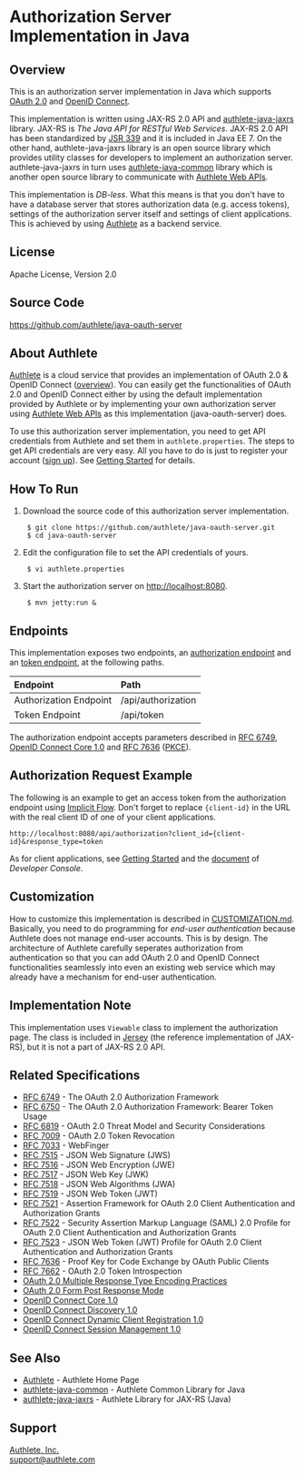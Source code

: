 Authorization Server Implementation in Java
===========================================

Overview
--------

This is an authorization server implementation in Java which supports
[OAuth 2.0][1] and [OpenID Connect][2].

This implementation is written using JAX-RS 2.0 API and [authlete-java-jaxrs][3]
library. JAX-RS is _The Java API for RESTful Web Services_. JAX-RS 2.0 API has
been standardized by [JSR 339][4] and it is included in Java EE 7. On the
other hand, authlete-java-jaxrs library is an open source library which provides
utility classes for developers to implement an authorization server.
authlete-java-jaxrs in turn uses [authlete-java-common][5] library which is
another open source library to communicate with [Authlete Web APIs][6].

This implementation is _DB-less_. What this means is that you don't have to
have a database server that stores authorization data (e.g. access tokens),
settings of the authorization server itself and settings of client applications.
This is achieved by using [Authlete][7] as a backend service.


License
-------

  Apache License, Version 2.0


Source Code
-----------

  https://github.com/authlete/java-oauth-server


About Authlete
--------------

[Authlete][7] is a cloud service that provides an implementation of OAuth 2.0
& OpenID Connect ([overview][8]). You can easily get the functionalities of
OAuth 2.0 and OpenID Connect either by using the default implementation
provided by Authlete or by implementing your own authorization server using
[Authlete Web APIs][6] as this implementation (java-oauth-server) does.

To use this authorization server implementation, you need to get API credentials
from Authlete and set them in `authlete.properties`. The steps to get API
credentials are very easy. All you have to do is just to register your account
([sign up][9]). See [Getting Started][10] for details.


How To Run
----------

1. Download the source code of this authorization server implementation.

        $ git clone https://github.com/authlete/java-oauth-server.git
        $ cd java-oauth-server

2. Edit the configuration file to set the API credentials of yours.

        $ vi authlete.properties

3. Start the authorization server on [http://localhost:8080][38].

        $ mvn jetty:run &


Endpoints
---------

This implementation exposes two endpoints, an [authorization endpoint][11] and
an [token endpoint][12], at the following paths.

| Endpoint               | Path               |
|:-----------------------|:-------------------|
| Authorization Endpoint | /api/authorization |
| Token Endpoint         | /api/token         |

The authorization endpoint accepts parameters described in [RFC 6749][1],
[OpenID Connect Core 1.0][13] and [RFC 7636][14] ([PKCE][15]).


Authorization Request Example
-----------------------------

The following is an example to get an access token from the authorization
endpoint using [Implicit Flow][16]. Don't forget to replace `{client-id}` in
the URL with the real client ID of one of your client applications.

    http://localhost:8080/api/authorization?client_id={client-id}&response_type=token

As for client applications, see [Getting Started][10] and the [document][17] of
_Developer Console_.


Customization
-------------

How to customize this implementation is described in [CUSTOMIZATION.md][39].
Basically,
you need to do programming for _end-user authentication_ because Authlete does
not manage end-user accounts. This is by design. The architecture of Authlete
carefully seperates authorization from authentication so that you can add OAuth
2.0 and OpenID Connect functionalities seamlessly into even an existing web
service which may already have a mechanism for end-user authentication.


Implementation Note
-------------------

This implementation uses `Viewable` class to implement the authorization page.
The class is included in [Jersey][18] (the reference implementation of JAX-RS),
but it is not a part of JAX-RS 2.0 API.


Related Specifications
----------------------

- [RFC 6749][1] - The OAuth 2.0 Authorization Framework
- [RFC 6750][19] - The OAuth 2.0 Authorization Framework: Bearer Token Usage
- [RFC 6819][20] - OAuth 2.0 Threat Model and Security Considerations
- [RFC 7009][21] - OAuth 2.0 Token Revocation
- [RFC 7033][22] - WebFinger
- [RFC 7515][23] - JSON Web Signature (JWS)
- [RFC 7516][24] - JSON Web Encryption (JWE)
- [RFC 7517][25] - JSON Web Key (JWK)
- [RFC 7518][26] - JSON Web Algorithms (JWA)
- [RFC 7519][27] - JSON Web Token (JWT)
- [RFC 7521][28] - Assertion Framework for OAuth 2.0 Client Authentication and Authorization Grants
- [RFC 7522][29] - Security Assertion Markup Language (SAML) 2.0 Profile for OAuth 2.0 Client Authentication and Authorization Grants
- [RFC 7523][30] - JSON Web Token (JWT) Profile for OAuth 2.0 Client Authentication and Authorization Grants
- [RFC 7636][31] - Proof Key for Code Exchange by OAuth Public Clients
- [RFC 7662][32] - OAuth 2.0 Token Introspection
- [OAuth 2.0 Multiple Response Type Encoding Practices][33]
- [OAuth 2.0 Form Post Response Mode][34]
- [OpenID Connect Core 1.0][13]
- [OpenID Connect Discovery 1.0][35]
- [OpenID Connect Dynamic Client Registration 1.0][36]
- [OpenID Connect Session Management 1.0][37]


See Also
--------

- [Authlete][7] - Authlete Home Page
- [authlete-java-common][5] - Authlete Common Library for Java
- [authlete-java-jaxrs][3] - Authlete Library for JAX-RS (Java)


Support
-------

[Authlete, Inc.](https://www.authlete.com/)<br/>
support@authlete.com


[1]: http://tools.ietf.org/html/rfc6749
[2]: http://openid.net/connect/
[3]: https://github.com/authlete/authlete-java-jaxrs
[4]: https://jcp.org/en/jsr/detail?id=339
[5]: https://github.com/authlete/authlete-java-common
[6]: https://www.authlete.com/documents/apis
[7]: https://www.authlete.com/
[8]: https://www.authlete.com/documents/overview
[9]: https://so.authlete.com/accounts/signup
[10]: https://www.authlete.com/documents/getting_started
[11]: https://tools.ietf.org/html/rfc6749#section-3.1
[12]: https://tools.ietf.org/html/rfc6749#section-3.2
[13]: http://openid.net/specs/openid-connect-core-1_0.html
[14]: http://tools.ietf.org/html/rfc7636
[15]: https://www.authlete.com/documents/article/pkce
[16]: http://tools.ietf.org/html/rfc6749#section-4.2
[17]: https://www.authlete.com/documents/cd_console
[18]: https://jersey.java.net/
[19]: http://tools.ietf.org/html/rfc6750
[20]: http://tools.ietf.org/html/rfc6819
[21]: http://tools.ietf.org/html/rfc7009
[22]: http://tools.ietf.org/html/rfc7033
[23]: http://tools.ietf.org/html/rfc7515
[24]: http://tools.ietf.org/html/rfc7516
[25]: http://tools.ietf.org/html/rfc7517
[26]: http://tools.ietf.org/html/rfc7518
[27]: http://tools.ietf.org/html/rfc7519
[28]: http://tools.ietf.org/html/rfc7521
[29]: http://tools.ietf.org/html/rfc7522
[30]: http://tools.ietf.org/html/rfc7523
[31]: http://tools.ietf.org/html/rfc7636
[32]: http://tools.ietf.org/html/rfc7662
[33]: http://openid.net/specs/oauth-v2-multiple-response-types-1_0.html
[34]: http://openid.net/specs/oauth-v2-form-post-response-mode-1_0.html
[35]: http://openid.net/specs/openid-connect-discovery-1_0.html
[36]: http://openid.net/specs/openid-connect-registration-1_0.html
[37]: http://openid.net/specs/openid-connect-session-1_0.html
[38]: http://localhost:8080
[39]: CUSTOMIZATION.md
